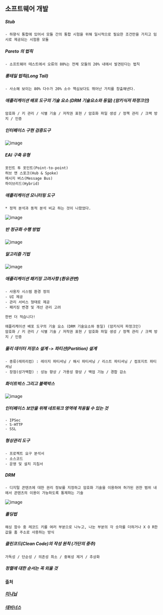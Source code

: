 ## 소프트웨어 개발

##### Stub
```
- 하향식 통합에 있어서 모듈 간의 통합 시험을 위해 일시적으로 필요한 조건만을 가지고 임시로 제공되는 시험용 모듈
```
##### Pareto 의 법칙
```
- 소프트웨어 테스트에서 오류의 80%는 전체 모듈의 20% 내에서 발견된다는 법칙
```
##### 롱테일 법칙(Long Tail)
```
- 사소해 보이는 80% 다수가 20% 소수 핵심보다도 뛰어난 가치를 창출해낸다.
```
##### 애플리케이션 배포 도구의 기술 요소 (DRM 기술요소와 동일) (암키식저 파정크인)
```
암호화 / 키 관리 / 식별 기술 / 저작권 표현 / 암호화 파일 생성 / 정책 관리 / 크랙 방지 / 인증
```
##### 인터페이스 구현 검증도구
![image](https://user-images.githubusercontent.com/43161245/162972837-2ecfbcd6-4879-4292-b790-54b6b07af0eb.png)

##### EAI 구축 유형
```
포인트 투 포인트(Point-to-point) 
허브 앤 스포크(Hub & Spoke)
메시지 버스(Message Bus)
하이브리드(Hybrid)
```

##### 애플리케이션 모니터링 도구
```
* 정적 분석과 동적 분석 비교 하는 것이 나왔었다.
```
![image](https://user-images.githubusercontent.com/43161245/162978547-be3a6b9a-a23e-4d81-82d0-05bac837b8e6.png)

##### 반 정규화 수행 방법
![image](https://user-images.githubusercontent.com/43161245/162979350-1efd3bc3-df2e-4659-9c64-f0341e382637.png)

##### 알고리즘 기법
![image](https://user-images.githubusercontent.com/43161245/162980903-29ccf91a-53b7-463b-861b-a783bc4c5e76.png)

##### 애플리케이션 패키징 고려사항 (환유관변)
```
- 사용자 시스템 환경 정의
- UI 제공
- 관리 서비스 형태로 제공
- 패키징 변경 및 개선 관리 고려

한번 더 적습니다!

애플리케이션 배포 도구의 기술 요소 (DRM 기술요소와 동일) (암키식저 파정크인)
암호화 / 키 관리 / 식별 기술 / 저작권 표현 / 암호화 파일 생성 / 정책 관리 / 크랙 방지 / 인증
```

##### 물리 데이터 저장소 설계 -> 파티션(Partition) 설계
```
- 종류(레히리컴) : 레이지 파티셔닝 / 해시 파티셔닝 / 리스트 파티셔닝 / 컴포지트 파티셔닝
- 장점(성가백합) : 성능 향상 / 가용성 향상 / 백업 기능 / 경합 감소
```

##### 화이트박스 그리고 블랙박스
![image](https://user-images.githubusercontent.com/43161245/162981968-16c9cdaf-23e4-4aba-ae7a-dfb6859d4e5a.png)

##### 인터페이스 보안을 위해 네트워크 영역에 적용될 수 있는 것
```
- IPSec
- S-HTTP
- SSL
```
##### 형상관리 도구
```
- 프로젝트 요구 분석서
- 소스코드
- 운영 및 설치 지침서
```

##### DRM
```
- 디지털 콘텐츠에 대한 권리 정보를 지정하고 암호화 기술을 이용하여 허가된 권한 범위 내에서 콘텐츠의 이용이 가능하도록 통제하는 기술
```
![image](https://user-images.githubusercontent.com/43161245/162985058-cfbb1796-4e8e-4e76-988e-5af06d43044f.png)

##### 폴딩법
```
해싱 함수 중 레코드 키를 여러 부분으로 나누고, 나눈 부분의 각 숫자를 더하거나 X O R한 값을 홈 주소로 사용하는 방식
```
##### 클린코드(Clean Code)의 작성 원칙 (가단의 중추)
```
가독성 / 단순성 / 의존성 최소 / 중복성 제거 / 추상화
```

##### 정렬에 대한 순서는 꼭 외울 것

#### 출처
##### [미냐님](https://mi-nya.tistory.com/294?category=911019)
##### [데비너스](https://devinus.tistory.com/6)

